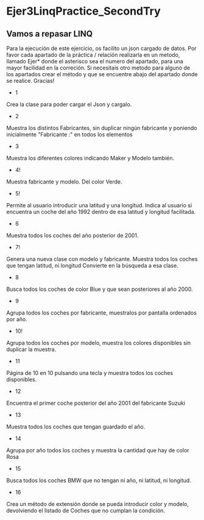 # Ejer3LinqPractice_SecondTry

## Vamos a repasar LINQ

Para la ejecución de este ejercicio, os facilito un json cargado de datos. 
Por favor cada apartado de la práctica / relación realizarla en un metodo, llamado Ejer* donde 
el asterisco sea el numero del apartado, para una mayor facilidad en la correción. 
Si necesitais otro metodo para alguno de los apartados crear el método y que se encuentre
abajo del apartado donde se realice. Gracias!

- 1

Crea la clase para poder cargar el Json y cargalo.

- 2

Muestra los distintos Fabricantes, sin duplicar ningún fabricante y poniendo inicialmente "Fabricante :" en todos los elementos

- 3

Muestra los diferentes colores indicando Maker y Modelo también.

- 4!

Muestra fabricante y modelo. Del color Verde. 

- 5!

Permite al usuario introducir una latitud y una longitud. Indica al usuario si encuentra un 
coche del año 1992 dentro de esa latitud y longitud facilitada.

- 6 

Muestra todos los coches del año posterior de 2001.

- 7! 

Genera una nueva clase con modelo y fabricante. Muestra todos los coches que tengan latitud, ni longitud
Convierte en la búsqueda a esa clase.

- 8 

Busca todos los coches de color Blue y que sean posteriores al año 2000.

- 9 

Agrupa todos los coches por fabricante, muestralos por pantalla ordenados por año.

- 10! 

Agrupa todos los coches por modelo, muestra los colores disponibles sin duplicar la muestra.

- 11

Página de 10 en 10 pulsando una tecla y muestra todos los coches disponibles.

- 12

Encuentra el primer coche posterior del año 2001 del fabricante Suzuki

- 13

Muestra todos los coches que tengan guardado el año.

- 14

Agrupa por año todos los coches y muestra la cantidad que hay de color Rosa

- 15

Busca todos los coches BMW que no tengan ni año, ni latitud, ni longitud.

- 16 

Crea un método de extensión donde se pueda introducir color y modelo, devolviendo el listado de Coches 
que no cumplan la condición.
